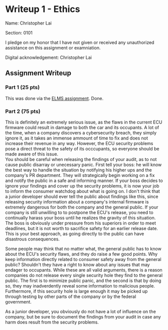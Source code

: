 # Writeup 1 - Ethics

Name: Christopher Lai

Section: 0101

I pledge on my honor that I have not given or received any unauthorized assistance on this assignment or examniation.

Digital acknowledgement: Christopher Lai

## Assignment Writeup

### Part 1 (25 pts)

This was done via the [ELMS assignment](). Done.

### Part 2 (75 pts)

This is definitely an extremely serious issue, as the flaws in the current ECU firmware could result in damage to both the car and its occupants.  A lot of the time, when a company discovers a cybersecurity breach, they simply ignore it, as it takes an immense ammount of time to fix and does not increase their revenue in any way.  However, the ECU security problems pose a direct threat to the safety of its occcupants, so everyone should be made aware of this issue.  
You should be careful when releasing the findings of your audit, as to not cause public disarray or unecessary panic.  First tell your boss: he will know the best way to handle the situation by notifying his higher ups and the company's PR department.  They will strategically begin working on a fix and notify the public in a safe and informing manner.  If your boss decides to ignore your findings and cover up the security problems, it is now your job to inform the consumer watchdog about what is going on.  I don't think that a junior developer should ever tell the public about findings like this, since releasing security information about a company's internal firmware is extremely dangerous for both the company and the general public.  If your company is still unwilling to to postpone the ECU's release, you need to continually harass your boss until he realizes the gravity of this situation.  The boss is obviously under pressure from his superiors in order to meet deadlines, but it is not worth to sacrifice safety for an earlier release date.  This is your best approach, as going directly to the public can have disastrous consequences.  

Some people may think that no matter what, the general public has to know about the ECU's security flaws, and they do raise a few good points.  Why keep information directly related to consumer safety away from the general public?  Shouldn't they have a right to know about any issues that may endager to occupants.  While these are all valid arguments, there is a reason companies do not release every single security hole they find to the general public.  The first is to minimize public panic, and the second is that by doing so, they may inadverdently reveal some information to malicious people.  Furthermore, if this security hole is large enough it may be picked up through testing by other parts of the company or by the federal government.

As a junior developer, you obviously do not have a lot of influence on the company, but be sure to document the findings from your audit in case any harm does result from the security problems.

